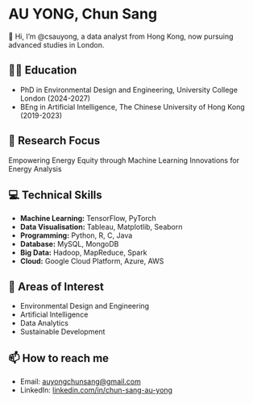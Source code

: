 # AU YONG, Chun Sang
👋 Hi, I’m @csauyong, a data analyst from Hong Kong, now pursuing advanced studies in London.

## 👨‍🎓 Education
- PhD in Environmental Design and Engineering, University College London (2024-2027)
- BEng in Artificial Intelligence, The Chinese University of Hong Kong (2019-2023)

## 🔬 Research Focus
Empowering Energy Equity through Machine Learning Innovations for Energy Analysis

## 💻 Technical Skills
- **Machine Learning:** TensorFlow, PyTorch
- **Data Visualisation:** Tableau, Matplotlib, Seaborn
- **Programming:** Python, R, C, Java
- **Database:** MySQL, MongoDB
- **Big Data:** Hadoop, MapReduce, Spark
- **Cloud:** Google Cloud Platform, Azure, AWS

## 🌱 Areas of Interest
- Environmental Design and Engineering
- Artificial Intelligence
- Data Analytics
- Sustainable Development

## 📫 How to reach me
- Email: auyongchunsang@gmail.com
- LinkedIn: [linkedin.com/in/chun-sang-au-yong](https://linkedin.com/in/chun-sang-au-yong)

<!---
csauyong/csauyong is a ✨ special ✨ repository because its `README.md` (this file) appears on your GitHub profile.
You can click the Preview link to take a look at your changes.
--->
